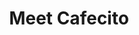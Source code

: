 ---
title: Meet Cafecito
description: "Connect with purpose. Join 1:1 coffee breaks with like-minded professionals every week. We make working from home as smooth as your morning coffee."
link: https://www.meetcafecito.com/
image: "/assets/img/supporters/meet-cafecito.png"
categories:
  - community-partner
---